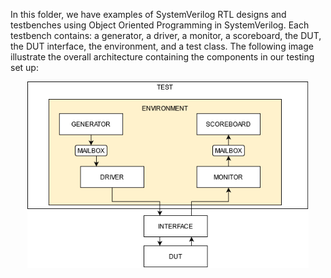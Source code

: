 In this folder, we have examples of SystemVerilog RTL designs and testbenches using Object Oriented Programming in SystemVerilog. Each testbench contains: a generator, a driver, a monitor, a scoreboard, the DUT, the DUT interface, the environment, and a test class. The following image illustrate the overall architecture containing the components in our testing set up:


<p align="center">
  <img src="https://github.com/mandebi/SystemVerilog_Examples/blob/main/Testbench/testArchitecture.png" width="450" title="Components of the testing set up">
</p>
